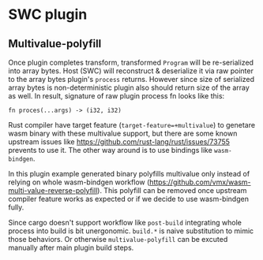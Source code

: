 # SWC plugin

## Multivalue-polyfill

Once plugin completes transform, transformed `Program` will be re-serialized into array bytes.
Host (SWC) will reconstruct & deserialize it via raw pointer to the array bytes plugin's `process` returns.
However since size of serialized array bytes is non-deterministic plugin also should return size of the array as well.
In result, signature of raw plugin process fn looks like this:

```
fn proces(...args) -> (i32, i32)
```

Rust compiler have target feature (`target-feature=+multivalue`) to genetare wasm binary with these multivalue support, but
there are some known upstream issues like https://github.com/rust-lang/rust/issues/73755 prevents to use it. The other way around is to use
bindings like `wasm-bindgen`.

In this plugin example generated binary polyfills multivalue only instead of relying on whole wasm-bindgen workflow (https://github.com/vmx/wasm-multi-value-reverse-polyfill).
This polyfill can be removed once upstream compiler feature works as expected or if we decide to use wasm-bindgen fully.

Since cargo doesn't support workflow like `post-build` integrating whole process into build is bit unergonomic. `build.*` is naive substitution
to mimic those behaviors. Or otherwise `multivalue-polyfill` can be excuted manually after main plugin build steps.
